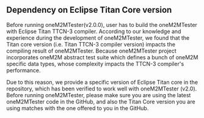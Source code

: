 ## Dependency on Eclipse Titan Core version

Before running oneM2MTester(v2.0.0), user has to build the oneM2MTester with Eclipse Titan TTCN-3 compiler. 
According to our knowledge and experience during the development of oneM2MTester, we found that the 
Titan core version (i.e. Titan TTCN-3 compiler version) impacts the compiling result of oneM2MTester.
Because oneM2MTester project incorporates oneM2M abstract test suite which defines a bunch of oneM2M
specific data types, whose complexity impacts the TTCN-3 compiler's performance.

Due to this reason, we provide a specific version of Eclipse Titan core in the repository, which has been verified 
to work well with oneM2MTester (v2.0). Before running oneM2MTester, please make sure you are using the latest oneM2MTester
code in the GitHub, and also the Titan Core version you are using matches with the one offered to you in the GitHub.




